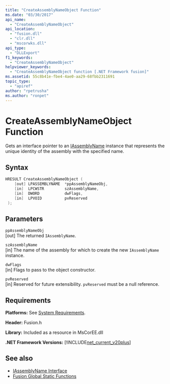 ```yaml
---
title: "CreateAssemblyNameObject Function"
ms.date: "03/30/2017"
api_name: 
  - "CreateAssemblyNameObject"
api_location: 
  - "fusion.dll"
  - "clr.dll"
  - "mscorwks.dll"
api_type: 
  - "DLLExport"
f1_keywords: 
  - "CreateAssemblyNameObject"
helpviewer_keywords: 
  - "CreateAssemblyNameObject function [.NET Framework fusion]"
ms.assetid: 55c8b41e-fbe4-4ae0-aa29-68fbb2311691
topic_type: 
  - "apiref"
author: "rpetrusha"
ms.author: "ronpet"
---
```

# CreateAssemblyNameObject Function
Gets an interface pointer to an [IAssemblyName](../../../../docs/framework/unmanaged-api/fusion/iassemblyname-interface.md) instance that represents the unique identity of the assembly with the specified name.  
  
## Syntax  
  
```cpp  
HRESULT CreateAssemblyNameObject (  
    [out] LPASSEMBLYNAME  *ppAssemblyNameObj,  
    [in]  LPCWSTR         szAssemblyName,  
    [in]  DWORD           dwFlags,  
    [in]  LPVOID          pvReserved  
 );  
```  
  
## Parameters  
 `ppAssemblyNameObj`  
 [out] The returned `IAssemblyName`.  
  
 `szAssemblyName`  
 [in] The name of the assembly for which to create the new `IAssemblyName` instance.  
  
 `dwFlags`  
 [in] Flags to pass to the object constructor.  
  
 `pvReserved`  
 [in] Reserved for future extensibility. `pvReserved` must be a null reference.  
  
## Requirements  
 **Platforms:** See [System Requirements](../../../../docs/framework/get-started/system-requirements.md).  
  
 **Header:** Fusion.h  
  
 **Library:** Included as a resource in MsCorEE.dll  
  
 **.NET Framework Versions:** [!INCLUDE[net_current_v20plus](../../../../includes/net-current-v20plus-md.md)]  
  
## See also

- [IAssemblyName Interface](../../../../docs/framework/unmanaged-api/fusion/iassemblyname-interface.md)
- [Fusion Global Static Functions](../../../../docs/framework/unmanaged-api/fusion/fusion-global-static-functions.md)
